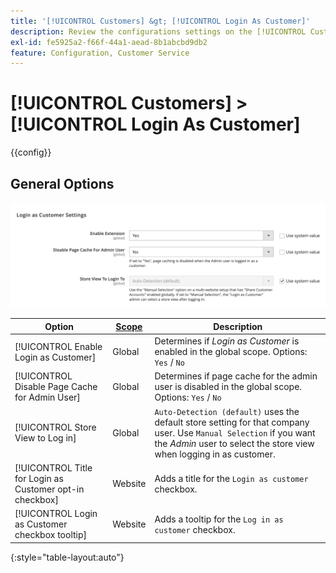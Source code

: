 ```yaml
---
title: '[!UICONTROL Customers] &gt; [!UICONTROL Login As Customer]'
description: Review the configurations settings on the [!UICONTROL Customers] &gt; [!UICONTROL Login As Customer] page of the Commerce Admin.
exl-id: fe5925a2-f66f-44a1-aead-8b1abcbd9db2
feature: Configuration, Customer Service
---
```

# [!UICONTROL Customers] > [!UICONTROL Login As Customer]

{{config}}

## General Options

![Login As Customer - General Options](./assets/login-as-customer.png)<!-- zoom -->

<!-- [Login As Customer - General Options](https://docs.magento.com/user-guide/customers/login-as-customer.html#enable-the-feature) -->

| Option | [Scope](../../getting-started/websites-stores-views.md#scope-settings) | Description |
|-- | -- | -- |
| [!UICONTROL Enable Login as Customer] | Global | Determines if _Login as Customer_ is enabled in the global scope. Options: `Yes` / `No` |
| [!UICONTROL Disable Page Cache for Admin User] | Global | Determines if page cache for the admin user is disabled in the global scope. Options: `Yes` / `No` |
| [!UICONTROL Store View to Log in] | Global | `Auto-Detection (default)` uses the default store setting for that company user. Use `Manual Selection` if you want the _Admin_ user to select the store view when logging in as customer. |
| [!UICONTROL Title for Login as Customer opt-in checkbox] | Website | Adds a title for the `Login as customer` checkbox. |
| [!UICONTROL Login as Customer checkbox tooltip] | Website | Adds a tooltip for the `Log in as customer` checkbox. |

{:style="table-layout:auto"}
